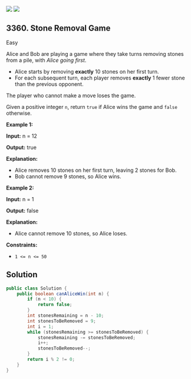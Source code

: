 [![](https://img.shields.io/github/stars/javadev/LeetCode-in-Java?label=Stars&style=flat-square)](https://github.com/javadev/LeetCode-in-Java)
[![](https://img.shields.io/github/forks/javadev/LeetCode-in-Java?label=Fork%20me%20on%20GitHub%20&style=flat-square)](https://github.com/javadev/LeetCode-in-Java/fork)

## 3360\. Stone Removal Game

Easy

Alice and Bob are playing a game where they take turns removing stones from a pile, with _Alice going first_.

*   Alice starts by removing **exactly** 10 stones on her first turn.
*   For each subsequent turn, each player removes **exactly** 1 fewer stone than the previous opponent.

The player who cannot make a move loses the game.

Given a positive integer `n`, return `true` if Alice wins the game and `false` otherwise.

**Example 1:**

**Input:** n = 12

**Output:** true

**Explanation:**

*   Alice removes 10 stones on her first turn, leaving 2 stones for Bob.
*   Bob cannot remove 9 stones, so Alice wins.

**Example 2:**

**Input:** n = 1

**Output:** false

**Explanation:**

*   Alice cannot remove 10 stones, so Alice loses.

**Constraints:**

*   `1 <= n <= 50`

## Solution

```java
public class Solution {
    public boolean canAliceWin(int n) {
        if (n < 10) {
            return false;
        }
        int stonesRemaining = n - 10;
        int stonesToBeRemoved = 9;
        int i = 1;
        while (stonesRemaining >= stonesToBeRemoved) {
            stonesRemaining -= stonesToBeRemoved;
            i++;
            stonesToBeRemoved--;
        }
        return i % 2 != 0;
    }
}
```